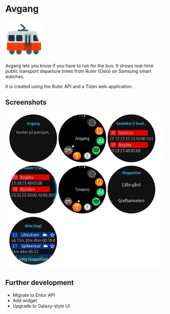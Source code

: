 # Avgang

![Avgang](https://github.com/oysteing/avgang/raw/master/icons8-tram-side-view-96.png)

Avgang lets you know if you have to run for the bus. It shows real-time public transport departure times from Ruter (Oslo) on Samsung smart watches.

It is created using the Ruter API and a Tizen web application.

## Screenshots

![Screenshots](https://github.com/oysteing/avgang/raw/master/screenshots.png)

## Further development

* Migrate to Entur API
* Add widget
* Upgrade to Galaxy-style UI
